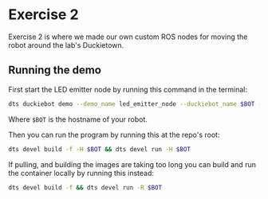 # Exercise 2

Exercise 2 is where we made our own custom ROS nodes for moving the robot around the lab's Duckietown.

## Running the demo

First start the LED emitter node by running this command in the terminal:

```bash
dts duckiebot demo --demo_name led_emitter_node --duckiebot_name $BOT --package_name led_emitter --image duckietown/dt-core:daffy-arm64v8
```

Where `$BOT` is the hostname of your robot.

Then you can run the program by running this at the repo's root:

```bash
dts devel build -f -H $BOT && dts devel run -H $BOT
```

If pulling, and building the images are taking too long you can build and run the container locally by running this instead:

```bash
dts devel build -f && dts devel run -R $BOT
```